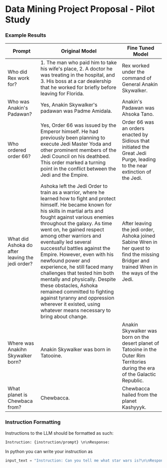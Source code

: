 # Data Mining Project Proposal - Pilot Study

### Example Results
| Prompt | Original Model | Fine Tuned Model |
|--------|----------------|------------------|
| Who did Rex work for? | 1. The man who paid him to take his wife's place, 2. A doctor he was treating in the hospital, and 3. His boss at a car dealership that he worked for briefly before leaving for Florida. | Rex worked under the command of General Anakin Skywalker. |
| Who was Anakin's Padawan? |  Yes, Anakin Skywalker's padawan was Padme Amidala.  | Anakin's Padawan was Ahsoka Tano. |
| Who ordered order 66? |  Yes, Order 66 was issued by the Emperor himself. He had previously been planning to execute Jedi Master Yoda and other prominent members of the Jedi Council on his deathbed. This order marked a turning point in the conflict between the Jedi and the Empire.  | Order 66 was an orders enacted by Sidious that initiated the Great Jedi Purge, leading to the near extinction of the Jedi. |
|  What did Ashoka do after leaving the jedi order? |  Ashoka left the Jedi Order to train as a warrior, where he learned how to fight and protect himself. He became known for his skills in martial arts and fought against various enemies throughout the galaxy. As time went on, he gained respect among other warriors and eventually led several successful battles against the Empire. However, even with his newfound power and experience, he still faced many challenges that tested him both mentally and physically. Despite these obstacles, Ashoka remained committed to fighting against tyranny and oppression wherever it existed, using whatever means necessary to bring about change.     | After leaving the jedi order, Ashoka joined Sabine Wren in her quest to find the missing Bridger and trained Wren in the ways of the Jedi. |
| Where was Anakihn Skywalker born? | Anakin Skywalker was born in Tatooine.    | Anakin Skywalker was born on the desert planet of Tatooine in the Outer Rim Territories during the era of the Galactic Republic. |
| What planet is Chewbaca from? |   Chewbacca.   | Chewbacca hailed from the planet Kashyyyk.|



### Instruction Formatting
Instructions to the LLM should be formatted as such:
```
Instruction: {instruction/prompt} \n\nResponse: 
```

In python you can write your instruction as 
```python
input_text = "Instruction: Can you tell me what star wars is?\n\nResponse: "
```
